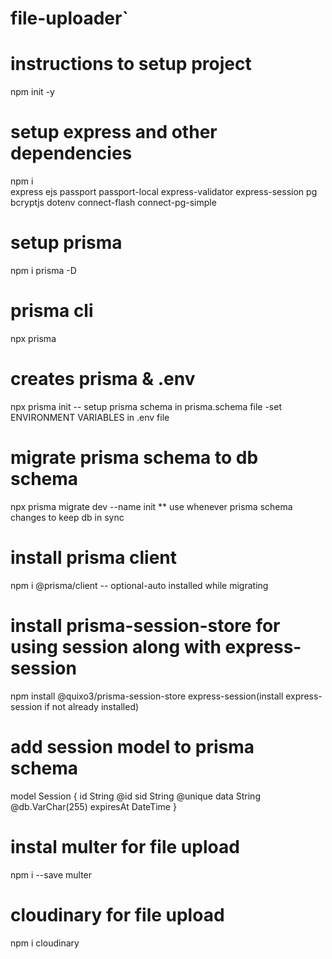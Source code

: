# file-uploader`

# instructions to setup project

npm init -y

# setup express and other dependencies

npm i \
express
ejs
passport
passport-local
express-validator
express-session
pg
bcryptjs
dotenv
connect-flash
connect-pg-simple

# setup prisma

npm i prisma -D

# prisma cli

npx prisma

# creates prisma & .env

npx prisma init -- setup prisma schema in prisma.schema file
-set ENVIRONMENT VARIABLES in .env file

# migrate prisma schema to db schema

npx prisma migrate dev --name init \*\* use whenever prisma schema changes to keep db in sync

# install prisma client

npm i @prisma/client -- optional-auto installed while migrating

# install prisma-session-store for using session along with express-session

npm install @quixo3/prisma-session-store express-session(install express-session if not already installed)

# add session model to prisma schema

model Session {
id String @id
sid String @unique
data String @db.VarChar(255)
expiresAt DateTime
}

# instal multer for file upload

npm i --save multer

# cloudinary for file upload

npm i cloudinary
